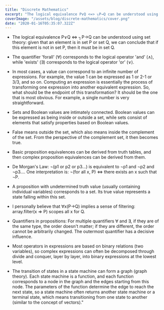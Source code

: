 ```yaml
---
title: "Discrete Mathematics"
excerpt: "The logical equivalence P∨Q <=> ┐P→Q can be understood using set theory: given that an element is in set P or set Q, we can conclude that if this element is not in set P, then it must be in set Q."
coverImage: "/assets/blog/discrete-mathematics/cover.png"
date: "2020-01-16T05:35:07.322Z"
---
```


- The logical equivalence P∨Q <=> ┐P→Q can be understood using set theory: given that an element is in set P or set Q, we can conclude that if this element is not in set P, then it must be in set Q.

- The quantifier 'forall' (∀) corresponds to the logical operator 'and' (∧), while 'exists' (∃) corresponds to the logical operator 'or' (∨).

- In most cases, a value can correspond to an infinite number of expressions. For example, the value 1 can be expressed as 1 or 2-1 or 3/3, and so on. Computing an expression is essentially the process of transforming one expression into another equivalent expression. So, what should be the endpoint of this transformation? It should be the one that is most obvious. For example, a single number is very straightforward.

- Sets and Boolean values are intimately connected. Boolean values can be expressed as being inside or outside a set, while sets consist of elements that satisfy properties based on Boolean values.

- False means outside the set, which also means inside the complement of the set. From the perspective of the complement set, it then becomes true.

- Basic proposition equivalences can be derived from truth tables, and then complex proposition equivalences can be derived from them.

- De Morgan's Law: ¬(p1 or p2 or p3...) is equivalent to ¬p1 and ¬p2 and ¬p3.... One interpretation is: ¬(for all x, P) <=> there exists an x such that ¬P.

- A proposition with undetermined truth value (usually containing individual variables) corresponds to a set. Its true value represents a state falling within this set.

- I personally believe that ∀x(P→Q) implies a sense of filtering: array.filter(x => P) scopes all x for Q.

- Quantifiers in propositions: For multiple quantifiers ∀ and ∃, if they are of the same type, the order doesn't matter; if they are different, the order cannot be arbitrarily changed. The outermost quantifier has a decisive influence.

- Most operators in expressions are based on binary relations (two variables), so complex expressions can often be decomposed through divide and conquer, layer by layer, into binary expressions at the lowest level.

- The transition of states in a state machine can form a graph (graph theory). Each state machine is a function, and each function corresponds to a node in the graph and the edges starting from this node. The parameters of the function determine the edge to reach the next state, so a state machine often returns another state machine or a terminal state, which means transitioning from one state to another (similar to the concept of vectors)."